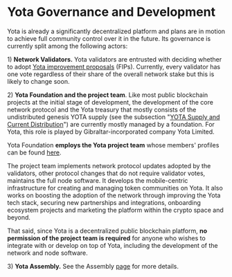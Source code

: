 # Yota Governance and Development

Yota is already a significantly decentralized platform and plans are in motion to achieve full community control over it in the future. Its governance is currently split among the following actors:

1\) **Network Validators.** Yota validators are entrusted with deciding whether to adopt [Yota improvement proposals](https://docs.cybyotascan.com/general/fips) (FIPs).  Currently, every validator has one vote regardless of their share of the overall network stake but this is likely to change soon.

2\) **Yota Foundation and the project team**. Like most public blockchain projects at the initial stage of development, the development of the core network protocol and the Yota treasury that mostly consists of the undistributed genesis YOTA supply (see the subsection "[YOTA Supply and Current Distribution](https://docs.cybyotascan.com/general/fuse-token/fuse-supply-and-current-distribution)") are currently mostly managed by a foundation. For Yota, this role is played by Gibraltar-incorporated company Yota Limited.

Yota Foundation **employs the Yota project team** whose members' profiles can be found [here](https://cybyotascan.com/about).

The project team implements network protocol updates adopted by the validators, other protocol changes that do not require validator votes, maintains the full node software. It develops the mobile-centric infrastructure for creating and managing token communities on Yota. It also works on boosting the adoption of the network through improving the Yota tech stack, securing new partnerships and integrations, onboarding ecosystem projects and marketing the platform within the crypto space and beyond.

That said, since Yota is a decentralized public blockchain platform, **no permission of the project team is required** for anyone who wishes to integrate with or develop on top of Yota, including the development of the network and node software.

3\) **Yota Assembly.** See the Assembly [page](https://docs.cybyotascan.com/general/fuse-governance/fuse-assembly) for more details.  &#x20;
